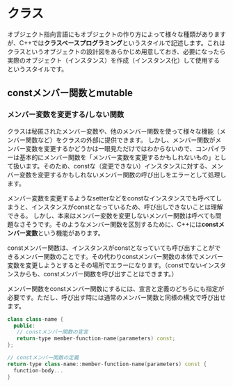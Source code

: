 # クラス
オブジェクト指向言語にもオブジェクトの作り方によって様々な種類がありますが、C++では**クラスベースプログラミング**というスタイルで記述します。これはクラスというオブジェクトの設計図をあらかじめ用意しておき、必要になったら実際のオブジェクト（インスタンス）を作成（インスタンス化）して使用する　というスタイルです。

## constメンバー関数とmutable
### メンバー変数を変更する/しない関数
クラスは秘匿されたメンバー変数や、他のメンバー関数を使って様々な機能（メンバー関数など）をクラスの外部に提供できます。
しかし、メンバー関数がメンバー変数を変更するかどうかは一眼見ただけではわからないので、コンパイラーは基本的にメンバー関数を「メンバー変数を変更するかもしれないもの」として扱います。そのため、constな（変更できない）インスタンスに対する、メンバー変数を変更するかもしれないメンバー関数の呼び出しをエラーとして処理します。

メンバー変数を変更するようなsetterなどをconstなインスタンスでも呼べてしまうと、インスタンスがconstとなっているため、呼び出しできないことは理解できる。
しかし、本来はメンバー変数を変更しないメンバー関数は呼べても問題なさそうです。そのようなメンバー関数を区別するために、C++には**constメンバー変数**という機能があります。

constメンバー関数は、インスタンスがconstとなっていても呼び出すことができるメンバー関数のことです。その代わりconstメンバー関数の本体でメンバー変数を変更しようとするとその場所でエラーになります。（constでないインスタンスからも、constメンバー関数を呼び出すことはできます。）

メンバー関数をconstメンバー関数にするには、宣言と定義のどちらにも指定が必要です。ただし、呼び出す時には通常のメンバー関数と同様の構文で呼び出せます。
```C++
class class-name {
  public:
   // constメンバー関数の宣言
   return-type member-function-name(parameters) const;
};

// constメンバー関数の定義
return-type class-name::member-function-name(parameters) const {
  function-body...
}
```
